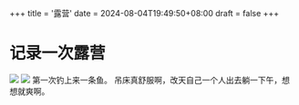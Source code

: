 +++
title = '露营'
date = 2024-08-04T19:49:50+08:00
draft = false
+++

# 记录一次露营
![](static/img/photo_1_2024-08-04_20-03-22.jpg)
![](static/img/photo_2_2024-08-04_20-03-22.jpg)
 第一次钓上来一条鱼。
 吊床真舒服啊，改天自己一个人出去躺一下午，想想就爽啊。
